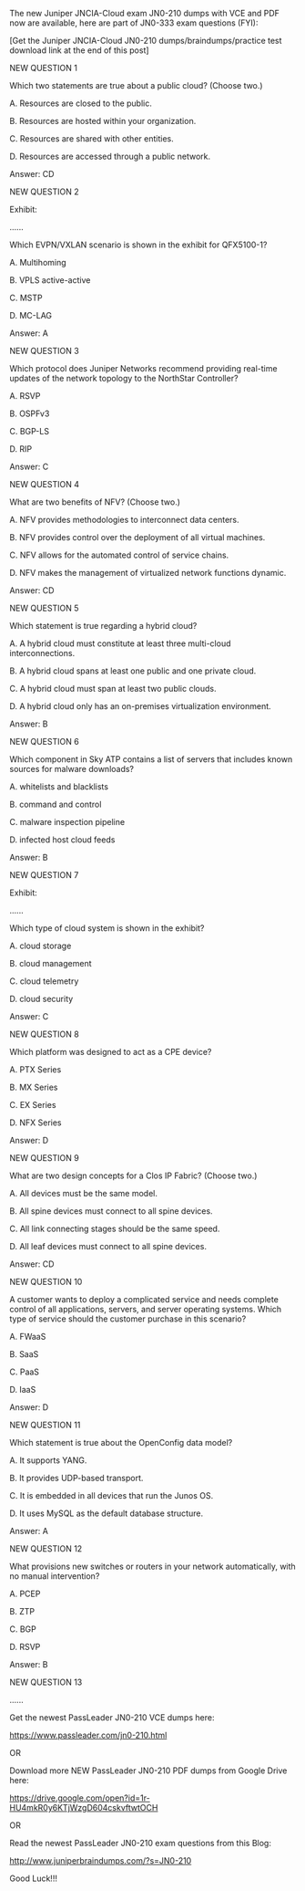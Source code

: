 The new Juniper JNCIA-Cloud exam JN0-210 dumps with VCE and PDF now are available, here are part of JN0-333 exam questions (FYI):

 

[Get the Juniper JNCIA-Cloud JN0-210 dumps/braindumps/practice test download link at the end of this post]

 

NEW QUESTION 1

Which two statements are true about a public cloud? (Choose two.)

 

A.  Resources are closed to the public.

B. Resources are hosted within your organization.

C. Resources are shared with other entities.

D. Resources are accessed through a public network.

 

Answer: CD

 

NEW QUESTION 2

Exhibit:

......

Which EVPN/VXLAN scenario is shown in the exhibit for QFX5100-1?

 

A. Multihoming

B. VPLS active-active

C. MSTP

D. MC-LAG

 

Answer: A

 

NEW QUESTION 3

Which protocol does Juniper Networks recommend providing real-time updates of the network topology to the NorthStar Controller?

 

A. RSVP

B. OSPFv3

C. BGP-LS

D. RIP

 

Answer: C

 

NEW QUESTION 4

What are two benefits of NFV? (Choose two.)

 

A. NFV provides methodologies to interconnect data centers.

B. NFV provides control over the deployment of all virtual machines.

C. NFV allows for the automated control of service chains.

D. NFV makes the management of virtualized network functions dynamic.

 

Answer: CD

 

NEW QUESTION 5

Which statement is true regarding a hybrid cloud?

 

A. A hybrid cloud must constitute at least three multi-cloud interconnections.

B. A hybrid cloud spans at least one public and one private cloud.

C. A hybrid cloud must span at least two public clouds.

D. A hybrid cloud only has an on-premises virtualization environment.

 

Answer: B

 

NEW QUESTION 6

Which component in Sky ATP contains a list of servers that includes known sources for malware downloads?

 

A. whitelists and blacklists

B. command and control

C. malware inspection pipeline

D. infected host cloud feeds

 

Answer: B

 

NEW QUESTION 7

Exhibit:

......

Which type of cloud system is shown in the exhibit?

 

A. cloud storage

B. cloud management

C. cloud telemetry

D. cloud security

 

Answer: C

 

NEW QUESTION 8

Which platform was designed to act as a CPE device?

 

A. PTX Series

B. MX Series

C. EX Series

D. NFX Series

 

Answer: D

 

NEW QUESTION 9

What are two design concepts for a Clos IP Fabric? (Choose two.)

 

A. All devices must be the same model.

B. All spine devices must connect to all spine devices.

C. All link connecting stages should be the same speed.

D. All leaf devices must connect to all spine devices.

 

Answer: CD

 

NEW QUESTION 10

A customer wants to deploy a complicated service and needs complete control of all applications, servers, and server operating systems. Which type of service should the customer purchase in this scenario?

 

A. FWaaS

B. SaaS

C. PaaS

D. IaaS

 

Answer: D

 

NEW QUESTION 11

Which statement is true about the OpenConfig data model?

 

A. It supports YANG.

B. It provides UDP-based transport.

C. It is embedded in all devices that run the Junos OS.

D. It uses MySQL as the default database structure.

 

Answer: A

 

NEW QUESTION 12

What provisions new switches or routers in your network automatically, with no manual intervention?

 

A. PCEP

B. ZTP

C. BGP

D. RSVP

 

Answer: B

 

NEW QUESTION 13

......

 

Get the newest PassLeader JN0-210 VCE dumps here:

 

https://www.passleader.com/jn0-210.html

 

OR

 

Download more NEW PassLeader JN0-210 PDF dumps from Google Drive here:

 

https://drive.google.com/open?id=1r-HU4mkR0y6KTjWzgD604cskvftwtOCH

 

OR

 

Read the newest PassLeader JN0-210 exam questions from this Blog:

 

http://www.juniperbraindumps.com/?s=JN0-210

 

Good Luck!!!

